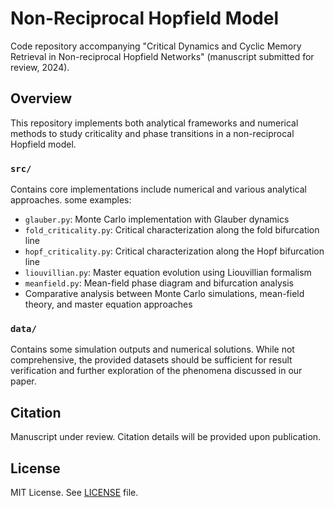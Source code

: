 # Non-Reciprocal Hopfield Model

Code repository accompanying "Critical Dynamics and Cyclic Memory Retrieval in Non-reciprocal Hopfield Networks" (manuscript submitted for review, 2024).


## Overview

This repository implements both analytical frameworks and numerical methods to study criticality and phase transitions in a non-reciprocal Hopfield model.

### `src/`
Contains core implementations include numerical and various analytical approaches. some examples:
- `glauber.py`: Monte Carlo implementation with Glauber dynamics
- `fold_criticality.py`: Critical characterization along the fold bifurcation line
- `hopf_criticality.py`: Critical characterization along the Hopf bifurcation line
- `liouvillian.py`: Master equation evolution using Liouvillian formalism
- `meanfield.py`: Mean-field phase diagram and bifurcation analysis
- Comparative analysis between Monte Carlo simulations, mean-field theory, and master equation approaches

### `data/`
Contains some simulation outputs and numerical solutions. While not comprehensive, the provided datasets should be sufficient for result verification and further exploration of the phenomena discussed in our paper.

## Citation

Manuscript under review. Citation details will be provided upon publication.

## License

MIT License. See [LICENSE](LICENSE) file.